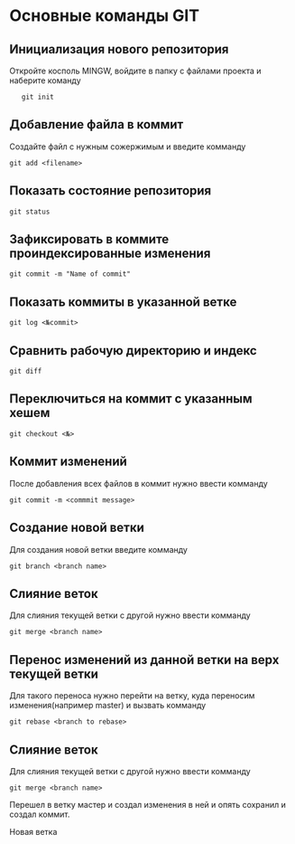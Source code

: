 # Основные команды GIT

## Инициализация нового репозитория

Откройте косполь MINGW, войдите в папку с файлами проекта и наберите команду
```
   git init
```
## Добавление файла в коммит

Создайте файл с нужным сожержимым и введите комманду
```
git add <filename>
```
## Показать состояние репозитория
```
git status
```
## Зафиксировать в коммите проиндексированные изменения
```
git commit -m "Name of commit"
```
## Показать коммиты в указанной ветке
```
git log <№commit>
```
## Cравнить рабочую директорию и индекс 
```
git diff
```
## Переключиться на коммит с указанным хешем
```
git checkout <№>
```
## Коммит изменений
После добавления всех файлов в коммит нужно ввести комманду
```
git commit -m <commmit message>
```
## Создание новой ветки
Для создания новой ветки введите комманду
```
git branch <branch name>
```
## Слияние веток
Для слияния текущей ветки с другой нужно ввести комманду
```
git merge <branch name>
```
## Перенос изменений из данной ветки на верх текущей ветки
Для такого переноса нужно перейти на ветку, куда переносим изменения(например master) и вызвать комманду
```
git rebase <branch to rebase>
```
## Слияние веток
Для слияния текущей ветки с другой нужно ввести комманду
```
git merge <branch name>
```

Перешел в ветку мастер и создал изменения в ней и опять сохранил и создал коммит.

Новая ветка

